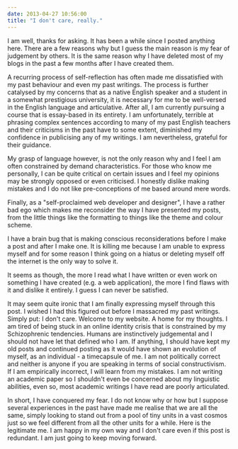 ```yaml
---
date: 2013-04-27 10:56:00
title: "I don't care, really."
---
```


I am well, thanks for asking. It has been a while since I posted anything here. There are a few reasons why but I guess the main reason is my fear of judgement by others. It is the same reason why I have deleted most of my blogs in the past a few months after I have created them.

<!--more-->

A recurring process of self-reflection has often made me dissatisfied with my past behaviour and even my past writings. The process is further catalysed by my concerns that as a native English speaker and a student in a somewhat prestigious university, it is necessary for me to be well-versed in the English language and articulative. After all, I am currently pursuing a course that is essay-based in its entirety. I am unfortunately, terrible at phrasing complex sentences according to many of my past English teachers and their criticisms in the past have to some extent, diminished my confidence in publicising any of my writings. I am nevertheless, grateful for their guidance.

My grasp of language however, is not the only reason why and I feel I am often constrained by demand characteristics. For those who know me personally, I can be quite critical on certain issues and I feel my opinions may be strongly opposed or even criticised. I honestly dislike making mistakes and I do not like pre-conceptions of me based around mere words.

Finally, as a "self-proclaimed web developer and designer", I have a rather bad ego which makes me reconsider the way I have presented my posts, from the little things like the formatting to things like the theme and colour scheme.

I have a brain bug that is making conscious reconsiderations before I make a post and after I make one. It is killing me because I am unable to express myself and for some reason I think going on a hiatus or deleting myself off the internet is the only way to solve it.

It seems as though, the more I read what I have written or even work on something I have created (e.g. a web application), the more I find flaws with it and dislike it entirely. I guess I can never be satisfied.

It may seem quite ironic that I am finally expressing myself through this post. I wished I had this figured out before I massacred my past writings. Simply put: I don't care. Welcome to my website. A home for my thoughts. I am tired of being stuck in an online identity crisis that is constrained by my Schizophrenic tendencies. Humans are instinctively judgemental and I should not have let that defined who I am. If anything, I should have kept my old posts and continued posting as it would have shown an evolution of myself, as an individual - a timecapsule of me. I am not politically correct and neither is anyone if you are speaking in terms of social constructivism. If I am empirically incorrect, I will learn from my mistakes. I am not writing an academic paper so I shouldn't even be concerned about my linguistic abilities, even so, most academic writings I have read are poorly articulated.

In short, I have conquered my fear. I do not know why or how but I suppose several experiences in the past have made me realise that we are all the same, simply looking to stand out from a pool of tiny units in a vast cosmos just so we feel different from all the other units for a while. Here is the legitimate me. I am happy in my own way and I don't care even if this post is redundant. I am just going to keep moving forward.